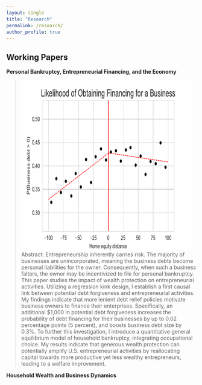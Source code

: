 ```yaml
---
layout: single
title: "Research"
permalink: /research/
author_profile: true
---
```


## Working Papers

**Personal Bankruptcy, Entrepreneurial Financing, and the Economy**  
><img src="/images/rdplot_whether_biz_debt.pdf" width="450" height="450"><br/>
> Abstract: Entrepreneurship inherently carries risk. The majority of businesses are unincorporated, meaning the business debts become personal liabilities for the owner. Consequently, when such a business falters, the owner may be incentivized to file for personal bankruptcy. This paper studies the impact of wealth protection on entrepreneurial activities. Utilizing a regression kink design, I establish a first causal link between potential debt forgiveness and entrepreneurial activities. My findings indicate that more lenient debt relief policies motivate business owners to finance their enterprises. Specifically, an additional $1,000 in potential debt forgiveness increases the probability of debt financing for their businesses by up to 0.02 percentage points (5 percent), and boosts business debt size by 0.3%.   To further this investigation, I introduce a quantitative general equilibrium model of household bankruptcy, integrating occupational choice. My results indicate that generous wealth protection can potentially amplify U.S. entrepreneurial activities by reallocating capital towards more productive yet less wealthy entrepreneurs, leading to a welfare improvement. <br/>

**Household Wealth and Business Dynamics**  
